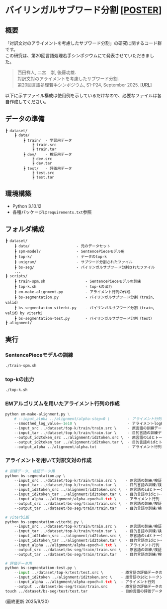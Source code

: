# バイリンガルサブワード分割 [[POSTER](https://github.com/j329nish/Bilingual-Subword-Segmentation/blob/main/yans2025_%E8%A5%BF%E7%94%B0_v4.pdf)]
## 概要
「対訳文対のアライメントを考慮したサブワード分割」の研究に関するコード群です。<br>
この研究は、第20回言語処理若手シンポジウムにて発表させていただきました。<br>

> 西田祥人, 二宮　崇, 後藤功雄.<br>
> 対訳文対のアライメントを考慮したサブワード分割.<br>
> 第20回言語処理若手シンポジウム, S1-P24, September 2025. [[URL](https://yans.anlp.jp/entry/yans2025program)]<br>

以下に示すファイル構成は使用例を示しているだけなので、必要なファイルは各自作成してください。

## データの準備
```
┣ dataset/
    ┣ data/
        ┣ train/  - 学習用データ
            ┣ train.src
            ┣ train.tar
        ┣ dev/    - 検証用データ
            ┣ dev.src
            ┣ dev.tar
        ┣ test/   - 評価用データ
            ┣ test.src
            ┣ test.tar
```

## 環境構築
- Python 3.10.12
- 各種パッケージは`requirements.txt`参照

## フォルダ構成
```
┣ dataset/
    ┣ data/                     - 元のデータセット
    ┣ spm-model/                - SentencePieceモデル用
    ┣ top-k/                    - データのtop-k
    ┣ unigram/                  - サブワード分割されたファイル
    ┣ bs-seg/                   - バイリンガルサブワード分割されたファイル
    ...
┣ scripts/
    ┣ train-spm.sh                  - SentencePieceモデルの訓練
    ┣ top-k.sh                      - top-kの出力
    ┣ em-make-alignment.py          - アライメント行列の作成
    ┣ bs-segmentation.py            - バイリンガルサブワード分割（train, valid）
    ┣ bs-segmentation-viterbi.py    - バイリンガルサブワード分割（train, valid）by viterbi
    ┣ bs-segmentation-test.py       - バイリンガルサブワード分割（test）
┣ alignment/
```

## 実行
### SentencePieceモデルの訓練
```bash
./train-spm.sh
```

### top-kの出力
```bash
./top-k.sh
```

### EMアルゴリズムを用いたアライメント行列の作成
```python
python em-make-alignment.py \
    # --input_alpha ../alignment/alpha-step=0 \        - アライメント行列の途中過程（途中で止まった時用）
    --smoothed_log_value=-1e10 \                       - アライメントlog確率の最小値
    --input_src ../dataset/top-k/train/train.src \     - 原言語の訓練データのtop-k
    --input_tar ../dataset/top-k/train/train.tar \     - 目的言語の訓練データのtop-k
    --output_id2token_src ../alignment/id2token.src \  - 原言語のidとトークン辞書
    --output_id2token_tar ../alignment/id2token.tar \  - 目的言語のidとトークン辞書
    --output_alpha ../alignment/alpha.txt              - アライメント行列
```

### アライメントを用いて対訳文対の作成
```python
# 訓練データ, 検証データ用
python bs-segmentation.py \
    --input_src ../dataset/top-k/train/train.src \    - 原言語の訓練/検証データのtop-k
    --input_tar ../dataset/top-k/train/train.tar \    - 目的言語の訓練/検証データのtop-k
    --input_id2token_src ../alignment/id2token.src \  - 原言語のidとトークン辞書
    --input_id2token_tar ../alignment/id2token.tar \  - 目的言語のidとトークン辞書
    --input_alpha ../alignment/alpha-epoch=0.txt \    - アライメント行列
    --output_src ../dataset/bs-seg/train/train.src \  - 原言語の訓練/検証データの出力ファイル
    --output_tar ../dataset/bs-seg/train/train.tar    - 目的言語の訓練/検証データの出力ファイル

# viterbi版
python bs-segmentation-viterbi.py \
    --input_src ../dataset/top-k/train/train.src \    - 原言語の訓練/検証データのtop-k
    --input_tar ../dataset/top-k/train/train.tar \    - 目的言語の訓練/検証データのtop-k
    --input_id2token_src ../alignment/id2token.src \  - 原言語のidとトークン辞書
    --input_id2token_tar ../alignment/id2token.tar \  - 目的言語のidとトークン辞書
    --input_alpha ../alignment/alpha-epoch=0.txt \    - アライメント行列
    --output_src ../dataset/bs-seg/train/train.src \  - 原言語の訓練/検証データの出力ファイル
    --output_tar ../dataset/bs-seg/train/train.tar    - 目的言語の訓練/検証データの出力ファイル

# 評価データ用
python bs-segmentation-test.py \
    --input ../dataset/top-k/test/test.src \        - 原言語の評価データのtop-k
    --input_id2token ../alignment/id2token.src \    - 原言語のidとトークン辞書
    --input_alpha ../alignment/alpha-epoch=0.txt \  - アライメント行列
    --output ../dataset/bs-seg/train/train.src      - 原言語の評価データの出力ファイル
touch ../dataset/bs-seg/test/test.tar               - 目的言語の評価データの出力ファイル
```

(最終更新 2025/9/20)
